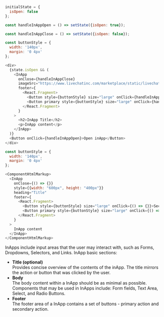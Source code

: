 ```js
initialState = {
  isOpen: false
};

const handleInAppOpen = () => setState({isOpen: true});

const handleInAppClose = () => setState({isOpen: false});

const buttonStyle = {
  width: '140px',
  margin: '0 4px'
};

<div>
  {state.isOpen && (
    <InApp
      onClose={handleInAppClose}
      imageSrc="https://www.livechatinc.com/marketplace/static/livechat-marketplace-e86c9a03661959cd848fb49dde126435.png"
      footer={
        <React.Fragment>
          <Button style={buttonStyle} size="large" onClick={handleInAppClose}>Secondary</Button>
          <Button primary style={buttonStyle} size="large" onClick={handleInAppClose}>Primary</Button>
        </React.Fragment>  
      }
    >
      <h2>InApp Title</h2>
      <p>InApp content</p>
    </InApp>
  )}
  <Button onClick={handleInAppOpen}>Open inApp</Button>
</div>
```
```js noeditor
const buttonStyle = {
  width: '140px',
  margin: '0 4px'
};

<ComponentHtmlMarkup>
  <InApp
    onClose={() => {}}
    style={{width: "600px", height: "400px"}}
    heading="Title"
    footer={
      <React.Fragment>
        <Button style={buttonStyle} size="large" onClick={() => {}}>Secondary</Button>
        <Button primary style={buttonStyle} size="large" onClick={() => {}}>Primary</Button>
      </React.Fragment>  
    }
  >
    InApp content
  </InApp>
</ComponentHtmlMarkup>
```

InApps include input areas that the user may interact with, such as Forms, Dropdowns, Selectors, and Links. 
InApp basic sections:
<ul>
  <li>
    <b>Title (optional)</b><br />
    Provides concise overview of the contents of the inApp. The title mirrors the action or button that was clicked by the user.
  </li>
  <li>
    <b>Body</b><br />
    The body content within a InApp should be as minimal as possible. Components that may be used in InApps include: Form fields, Text Area, Select, and Radio Buttons.
  </li>
  <li>
    <b>Footer</b><br />
    The footer area of a InApp contains a set of buttons - primary action and secondary action.
  </li>
</ul>
